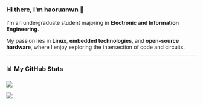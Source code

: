 ### Hi there, I'm haoruanwn 👋

I'm an undergraduate student majoring in **Electronic and Information Engineering**.

My passion lies in **Linux**, **embedded technologies**, and **open-source hardware**, where I enjoy exploring the intersection of code and circuits.

---

### 📊 My GitHub Stats
![](https://github-readme-stats.vercel.app/api?username=haoruanwn&show_icons=true)  

![](https://count.getloli.com/get/@haoruanwn)
